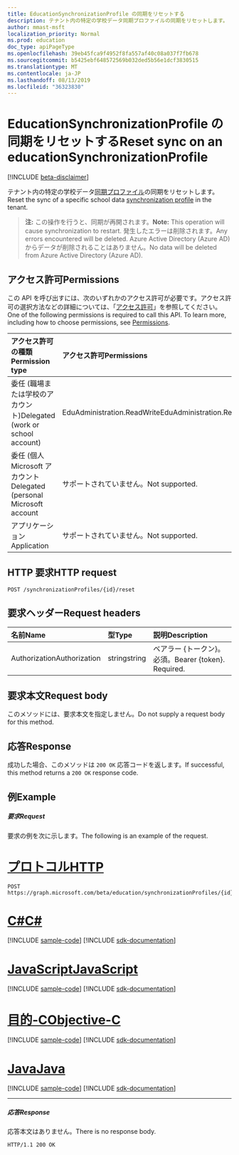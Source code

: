 ```yaml
---
title: EducationSynchronizationProfile の同期をリセットする
description: テナント内の特定の学校データ同期プロファイルの同期をリセットします。
author: mmast-msft
localization_priority: Normal
ms.prod: education
doc_type: apiPageType
ms.openlocfilehash: 39eb45fca9f4952f8fa557af40c08a037f7fb678
ms.sourcegitcommit: b5425ebf648572569b032ded5b56e1dcf3830515
ms.translationtype: MT
ms.contentlocale: ja-JP
ms.lasthandoff: 08/13/2019
ms.locfileid: "36323830"
---
```

# <a name="reset-sync-on-an-educationsynchronizationprofile"></a><span data-ttu-id="06701-103">EducationSynchronizationProfile の同期をリセットする</span><span class="sxs-lookup"><span data-stu-id="06701-103">Reset sync on an educationSynchronizationProfile</span></span>

[!INCLUDE [beta-disclaimer](../../includes/beta-disclaimer.md)]

<span data-ttu-id="06701-104">テナント内の特定の学校データ[同期プロファイル](../resources/educationsynchronizationprofile.md)の同期をリセットします。</span><span class="sxs-lookup"><span data-stu-id="06701-104">Reset the sync of a specific school data [synchronization profile](../resources/educationsynchronizationprofile.md) in the tenant.</span></span>

> <span data-ttu-id="06701-105">**注:** この操作を行うと、同期が再開されます。</span><span class="sxs-lookup"><span data-stu-id="06701-105">**Note:** This operation will cause synchronization to restart.</span></span> <span data-ttu-id="06701-106">発生したエラーは削除されます。</span><span class="sxs-lookup"><span data-stu-id="06701-106">Any errors encountered will be deleted.</span></span> <span data-ttu-id="06701-107">Azure Active Directory (Azure AD) からデータが削除されることはありません。</span><span class="sxs-lookup"><span data-stu-id="06701-107">No data will be deleted from Azure Active Directory (Azure AD).</span></span> 

## <a name="permissions"></a><span data-ttu-id="06701-108">アクセス許可</span><span class="sxs-lookup"><span data-stu-id="06701-108">Permissions</span></span>
<span data-ttu-id="06701-p102">この API を呼び出すには、次のいずれかのアクセス許可が必要です。アクセス許可の選択方法などの詳細については、「[アクセス許可](/graph/permissions-reference)」を参照してください。</span><span class="sxs-lookup"><span data-stu-id="06701-p102">One of the following permissions is required to call this API. To learn more, including how to choose permissions, see [Permissions](/graph/permissions-reference).</span></span>

| <span data-ttu-id="06701-111">アクセス許可の種類</span><span class="sxs-lookup"><span data-stu-id="06701-111">Permission type</span></span> | <span data-ttu-id="06701-112">アクセス許可</span><span class="sxs-lookup"><span data-stu-id="06701-112">Permissions</span></span> |
|:-----------|:----------|
| <span data-ttu-id="06701-113">委任 (職場または学校のアカウント)</span><span class="sxs-lookup"><span data-stu-id="06701-113">Delegated (work or school account)</span></span> | <span data-ttu-id="06701-114">EduAdministration.ReadWrite</span><span class="sxs-lookup"><span data-stu-id="06701-114">EduAdministration.ReadWrite</span></span> |
|<span data-ttu-id="06701-115">委任 (個人 Microsoft アカウント</span><span class="sxs-lookup"><span data-stu-id="06701-115">Delegated (personal Microsoft account</span></span>|<span data-ttu-id="06701-116">サポートされていません。</span><span class="sxs-lookup"><span data-stu-id="06701-116">Not supported.</span></span>|
|<span data-ttu-id="06701-117">アプリケーション</span><span class="sxs-lookup"><span data-stu-id="06701-117">Application</span></span>|<span data-ttu-id="06701-118">サポートされていません。</span><span class="sxs-lookup"><span data-stu-id="06701-118">Not supported.</span></span>|

## <a name="http-request"></a><span data-ttu-id="06701-119">HTTP 要求</span><span class="sxs-lookup"><span data-stu-id="06701-119">HTTP request</span></span>
<!-- { "blockType": "ignored" } -->
```http
POST /synchronizationProfiles/{id}/reset
```

## <a name="request-headers"></a><span data-ttu-id="06701-120">要求ヘッダー</span><span class="sxs-lookup"><span data-stu-id="06701-120">Request headers</span></span>
| <span data-ttu-id="06701-121">名前</span><span class="sxs-lookup"><span data-stu-id="06701-121">Name</span></span>       | <span data-ttu-id="06701-122">型</span><span class="sxs-lookup"><span data-stu-id="06701-122">Type</span></span> | <span data-ttu-id="06701-123">説明</span><span class="sxs-lookup"><span data-stu-id="06701-123">Description</span></span>|
|:-----------|:------|:----------|
| <span data-ttu-id="06701-124">Authorization</span><span class="sxs-lookup"><span data-stu-id="06701-124">Authorization</span></span>  | <span data-ttu-id="06701-125">string</span><span class="sxs-lookup"><span data-stu-id="06701-125">string</span></span>  | <span data-ttu-id="06701-p103">ベアラー {トークン}。必須。</span><span class="sxs-lookup"><span data-stu-id="06701-p103">Bearer {token}. Required.</span></span>  |

## <a name="request-body"></a><span data-ttu-id="06701-128">要求本文</span><span class="sxs-lookup"><span data-stu-id="06701-128">Request body</span></span>
<span data-ttu-id="06701-129">このメソッドには、要求本文を指定しません。</span><span class="sxs-lookup"><span data-stu-id="06701-129">Do not supply a request body for this method.</span></span>
## <a name="response"></a><span data-ttu-id="06701-130">応答</span><span class="sxs-lookup"><span data-stu-id="06701-130">Response</span></span>
<span data-ttu-id="06701-131">成功した場合、このメソッドは `200 OK` 応答コードを返します。</span><span class="sxs-lookup"><span data-stu-id="06701-131">If successful, this method returns a `200 OK` response code.</span></span>

## <a name="example"></a><span data-ttu-id="06701-132">例</span><span class="sxs-lookup"><span data-stu-id="06701-132">Example</span></span>
##### <a name="request"></a><span data-ttu-id="06701-133">要求</span><span class="sxs-lookup"><span data-stu-id="06701-133">Request</span></span>
<span data-ttu-id="06701-134">要求の例を次に示します。</span><span class="sxs-lookup"><span data-stu-id="06701-134">The following is an example of the request.</span></span>

# <a name="httptabhttp"></a>[<span data-ttu-id="06701-135">プロトコル</span><span class="sxs-lookup"><span data-stu-id="06701-135">HTTP</span></span>](#tab/http)
<!-- {
  "blockType": "request",
  "name": "post_educationSynchronizationProfile_reset"
}-->
```http
POST https://graph.microsoft.com/beta/education/synchronizationProfiles/{id}/reset
```
# <a name="ctabcsharp"></a>[<span data-ttu-id="06701-136">C#</span><span class="sxs-lookup"><span data-stu-id="06701-136">C#</span></span>](#tab/csharp)
[!INCLUDE [sample-code](../includes/snippets/csharp/post-educationsynchronizationprofile-reset-csharp-snippets.md)]
[!INCLUDE [sdk-documentation](../includes/snippets/snippets-sdk-documentation-link.md)]

# <a name="javascripttabjavascript"></a>[<span data-ttu-id="06701-137">JavaScript</span><span class="sxs-lookup"><span data-stu-id="06701-137">JavaScript</span></span>](#tab/javascript)
[!INCLUDE [sample-code](../includes/snippets/javascript/post-educationsynchronizationprofile-reset-javascript-snippets.md)]
[!INCLUDE [sdk-documentation](../includes/snippets/snippets-sdk-documentation-link.md)]

# <a name="objective-ctabobjc"></a>[<span data-ttu-id="06701-138">目的-C</span><span class="sxs-lookup"><span data-stu-id="06701-138">Objective-C</span></span>](#tab/objc)
[!INCLUDE [sample-code](../includes/snippets/objc/post-educationsynchronizationprofile-reset-objc-snippets.md)]
[!INCLUDE [sdk-documentation](../includes/snippets/snippets-sdk-documentation-link.md)]

# <a name="javatabjava"></a>[<span data-ttu-id="06701-139">Java</span><span class="sxs-lookup"><span data-stu-id="06701-139">Java</span></span>](#tab/java)
[!INCLUDE [sample-code](../includes/snippets/java/post-educationsynchronizationprofile-reset-java-snippets.md)]
[!INCLUDE [sdk-documentation](../includes/snippets/snippets-sdk-documentation-link.md)]

---


##### <a name="response"></a><span data-ttu-id="06701-140">応答</span><span class="sxs-lookup"><span data-stu-id="06701-140">Response</span></span>

<span data-ttu-id="06701-141">応答本文はありません。</span><span class="sxs-lookup"><span data-stu-id="06701-141">There is no response body.</span></span>

<!-- {
  "blockType": "response",
  "name": "post_educationSynchronizationProfile_reset"
}-->
```http
HTTP/1.1 200 OK
```
<!-- uuid: 8fcb5dbc-d5aa-4681-8e31-b001d5168d79 
2015-10-25 14:57:30 UTC -->
<!-- {
  "type": "#page.annotation",
  "description": "Example",
  "keywords": "",
  "section": "documentation",
  "tocPath": "",
  "suppressions": [
  ]
}-->

